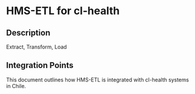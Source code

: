# HMS-ETL for cl-health

## Description

Extract, Transform, Load

## Integration Points

This document outlines how HMS-ETL is integrated with cl-health systems in Chile.
